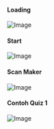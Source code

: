 
#### Loading
![Image](https://github.com/user-attachments/assets/910ac581-f3ee-4196-8230-23cc12e50d88)

#### Start
![Image](https://github.com/user-attachments/assets/1fcc296d-8eee-4f99-b890-5e901e63af85)

#### Scan Maker
![Image](https://github.com/user-attachments/assets/3acc6cc5-60c7-4e0f-8f11-4d69cb3b753b)

#### Contoh Quiz 1
![Image](https://github.com/user-attachments/assets/235a536a-3419-4a62-bb1f-22a3b601a339)
